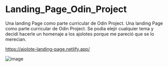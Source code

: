 # Landing_Page_Odin_Project
Una landing Page como parte curricular de Odin Project. 
Una landing Page como parte curricular de Odin Project. Se podia elejir cualquier tema y decidí hacerle un homenaje a los ajolotes porque me pareció que se lo merecian.

https://ajolote-landing-page.netlify.app/

![image](https://github.com/user-attachments/assets/941c6f1b-9ad3-4fe2-859e-a9c9d9809594)



